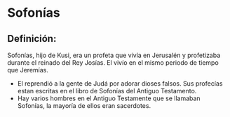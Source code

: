 # Sofonías

## Definición: 

Sofonías, hijo de Kusi, era un profeta que vivía en Jerusalén y profetizaba durante el reinado del Rey Josías.  El vivío en el mismo periodo de tiempo que Jeremías.

* El reprendió a la gente de Judá por adorar dioses falsos.  Sus profecías estan escritas en el libro de Sofonías del Antiguo Testamento.
* Hay varios hombres en el Antiguo Testamente que se llamaban Sofonías, la mayoría de ellos eran sacerdotes.

